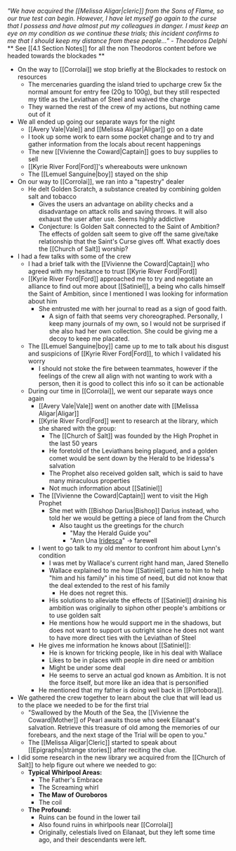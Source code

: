 *"We have acquired the [[Melissa Aligar|cleric]] from the Sons of Flame, so our true test can begin. However, I have let myself go again to the curse that I possess and have almost put my colleagues in danger. I must keep an eye on my condition as we continue these trials; this incident confirms to me that I should keep my distance from these people..." - Theodoros Delphi*
** See [[4.1 Section Notes]] for all the non Theodoros content before we headed towards the blockades ** 

- On the way to [[Corrolai]] we stop briefly at the Blockades to restock on resources
	- The mercenaries guarding the island tried to upcharge crew 5x the normal amount for entry fee (20g to 100g), but they still respected my title as the Leviathan of Steel and waived the charge
	- They warned the rest of the crew of my actions, but nothing came out of it
- We all ended up going our separate ways for the night
	- [[Avery Vale|Vale]] and [[Melissa Aligar|Aligar]] go on a date
	- I took up some work to earn some pocket change and to try and gather information from the locals about recent happenings
	- The new [[Vivienne the Coward|Captain]] goes to buy supplies to sell
	- [[Kyrie River Ford|Ford]]'s whereabouts were unknown
	- The [[Lemuel Sanguine|boy]] stayed on the ship
- On our way to [[Corrolai]], we ran into a "tapestry" dealer
	- He delt Golden Scratch, a substance created by combining golden salt and tobacco
		- Gives the users an advantage on ability checks and a disadvantage on attack rolls and saving throws. It will also exhaust the user after use. Seems highly addictive
		- Conjecture: Is Golden Salt connected to the Saint of Ambition? The effects of golden salt seem to give off the same give/take relationship that the Saint's Curse gives off. What exactly does the [[Church of Salt]] worship?
- I had a few talks with some of the crew
	- I had a brief talk with the [[Vivienne the Coward|Captain]] who agreed with my hesitance to trust [[Kyrie River Ford|Ford]]
	- [[Kyrie River Ford|Ford]] approached me to try and negotiate an alliance to find out more about [[Satiniel]], a being who calls himself the Saint of Ambition, since I mentioned I was looking for information about him
		- She entrusted me with her journal to read as a sign of good faith. 
			- A sign of faith that seems very choreographed. Personally, I keep many journals of my own, so I would not be surprised if she also had her own collection. She could be giving me a decoy to keep me placated. 
	- The [[Lemuel Sanguine|boy]] came up to me to talk about his disgust and suspicions of [[Kyrie River Ford|Ford]], to which I validated his worry
		- I should not stoke the fire between teammates, however if the feelings of the crew all align with not wanting to work with a person, then it is good to collect this info so it can be actionable
	- During our time in [[Corrolai]], we went our separate ways once again
		- [[Avery Vale|Vale]] went on another date with [[Melissa Aligar|Aligar]]
		- [[Kyrie River Ford|Ford]] went to research at the library, which she shared with the group:
			- The [[Church of Salt]] was founded by the High Prophet in the last 50 years
			- He foretold of the Leviathans being plagued, and a golden comet would be sent down by the Herald to be Iridessa's salvation
			- The Prophet also received golden salt, which is said to have many miraculous properties
			- Not much information about [[Satiniel]]
		- The [[Vivienne the Coward|Captain]] went to visit the High Prophet
			- She met with [[Bishop Darius|Bishop]] Darius instead, who told her we would be getting a piece of land from the Church
				- Also taught us the greetings for the church
					- "May the Herald Guide you"
					- "Ann Una [Iridesca]()" -> farewell
		- I went to go talk to my old mentor to confront him about Lynn's condition 
			- I was met by Wallace's current right hand man, Jared Stenello
			- Wallace explained to me how [[Satiniel]] came to him to help "him and his family" in his time of need, but did not know that the deal extended to the rest of his family
				- He does not regret this. 
			- His solutions to alleviate the effects of [[Satiniel]] draining his ambition was originally to siphon other people's ambitions or to use golden salt
			- He mentions how he would support me in the shadows, but does not want to support us outright since he does not want to have more direct ties with the Leviathan of Steel
		- He gives me information he knows about [[Satiniel]]: 
			- He is known for tricking people, like in his deal with Wallace
			- Likes to be in places with people in dire need or ambition
			- Might be under some deal
			- He seems to serve an actual god known as Ambition. It is not the force itself, but more like an idea that is personified
		- He mentioned that my father is doing well back in [[Portobora]]. 
- We gathered the crew together to learn about the clue that will lead us to the place we needed to be for the first trial
	- "Swallowed by the Mouth of the Sea, the [[Vivienne the Coward|Mother]] of Pearl awaits those who seek Eilanaat's salvation. Retrieve this treasure of old among the memories of our forebears, and the next stage of the Trial will be open to you."
	- The [[Melissa Aligar|Cleric]] started to speak about [[Epigraphs|strange stories]] after reciting the clue. 
- I did some research in the new library we acquired from the [[Church of Salt]] to help figure out where we needed to go:
	- **Typical Whirlpool Areas:**
	    - The Father's Embrace
	    - The Screaming whirl
	    - **The Maw of Ouroboros**
	    - The coil
	-  **The Profound:**
		- Ruins can be found in the lower tail
        - Also found ruins in whirlpools near [[Corrolai]]
	    - Originally, celestials lived on Eilanaat, but they left some time ago, and their descendants were left.